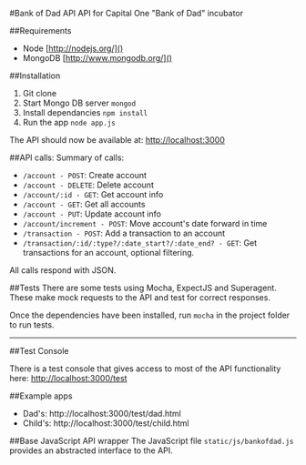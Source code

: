 #Bank of Dad API
API for Capital One "Bank of Dad" incubator

##Requirements

* Node [http://nodejs.org/]()
* MongoDB [http://www.mongodb.org/]()

##Installation

1. Git clone 
2. Start Mongo DB server `mongod`
3. Install dependancies `npm install`
4. Run the app `node app.js`

The API should now be available at: [http://localhost:3000]()

##API calls:
Summary of calls:

* `/account - POST`: Create account
* `/account - DELETE`: Delete account
* `/account/:id - GET`: Get account info
* `/account - GET`: Get all accounts
* `/account - PUT`: Update account info 
* `/account/increment - POST`: Move account's date forward in time
* `/transaction - POST`: Add a transaction to an account
* `/transaction/:id/:type?/:date_start?/:date_end? - GET`: Get transactions for an account, optional filtering.

All calls respond with JSON.

##Tests
There are some tests using Mocha, ExpectJS and Superagent. These make mock requests to the API and test for correct responses.

Once the dependencies have been installed, run `mocha` in the project folder to run tests.

-----------------------------------

##Test Console

There is a test console that gives access to most of the API functionality here:
[http://localhost:3000/test]()

##Example apps
* Dad's: http://localhost:3000/test/dad.html
* Child's: http://localhost:3000/test/child.html

##Base JavaScript API wrapper
The JavaScript file `static/js/bankofdad.js` provides an abstracted interface to the API. 
